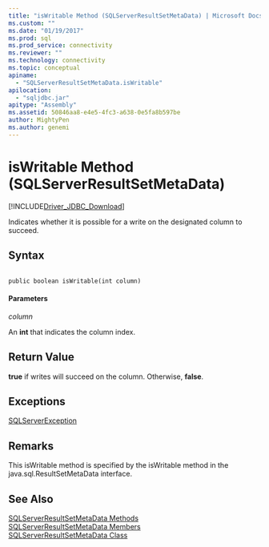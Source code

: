 ```yaml
---
title: "isWritable Method (SQLServerResultSetMetaData) | Microsoft Docs"
ms.custom: ""
ms.date: "01/19/2017"
ms.prod: sql
ms.prod_service: connectivity
ms.reviewer: ""
ms.technology: connectivity
ms.topic: conceptual
apiname: 
  - "SQLServerResultSetMetaData.isWritable"
apilocation: 
  - "sqljdbc.jar"
apitype: "Assembly"
ms.assetid: 50846aa8-e4e5-4fc3-a638-0e5fa8b597be
author: MightyPen
ms.author: genemi
---
```

# isWritable Method (SQLServerResultSetMetaData)
[!INCLUDE[Driver_JDBC_Download](../../../includes/driver_jdbc_download.md)]

  Indicates whether it is possible for a write on the designated column to succeed.  
  
## Syntax  
  
```  
  
public boolean isWritable(int column)  
```  
  
#### Parameters  
 *column*  
  
 An **int** that indicates the column index.  
  
## Return Value  
 **true** if writes will succeed on the column. Otherwise, **false**.  
  
## Exceptions  
 [SQLServerException](../../../connect/jdbc/reference/sqlserverexception-class.md)  
  
## Remarks  
 This isWritable method is specified by the isWritable method in the java.sql.ResultSetMetaData interface.  
  
## See Also  
 [SQLServerResultSetMetaData Methods](../../../connect/jdbc/reference/sqlserverresultsetmetadata-methods.md)   
 [SQLServerResultSetMetaData Members](../../../connect/jdbc/reference/sqlserverresultsetmetadata-members.md)   
 [SQLServerResultSetMetaData Class](../../../connect/jdbc/reference/sqlserverresultsetmetadata-class.md)  
  
  
